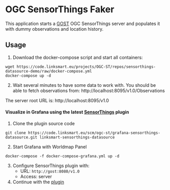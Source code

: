 # OGC SensorThings Faker
This application starts a [GOST](https://github.com/gost/server) OGC SensorThings server and populates it with dummy observations and location history.

## Usage

1. Download the docker-compose script and start all containers:
```
wget https://code.linksmart.eu/projects/OGC-ST/repos/sensorthings-datasource-demo/raw/docker-compose.yml
docker-compose up -d
```
2. Wait several minutes to have some data to work with. You should be able to fetch observations from: http://localhost:8095/v1.0/Observations

The server root URL is: http://localhost:8095/v1.0

#### Visualize in Grafana using the latest [SensorThings](https://code.linksmart.eu/projects/OGC-ST/repos/grafana-sensorthings-datasource) plugin
1. Clone the plugin source code
```
git clone https://code.linksmart.eu/scm/ogc-st/grafana-sensorthings-datasource.git linksmart-sensorthings-datasource
```
2. Start Grafana with Worldmap Panel
```
docker-compose -f docker-compose-grafana.yml up -d
```
3. Configure SensorThings plugin with:
   - URL: `http://gost:8080/v1.0`
   - Access: server
4. Continue with the [plugin](https://code.linksmart.eu/projects/OGC-ST/repos/grafana-sensorthings-datasource/browse/README.md)